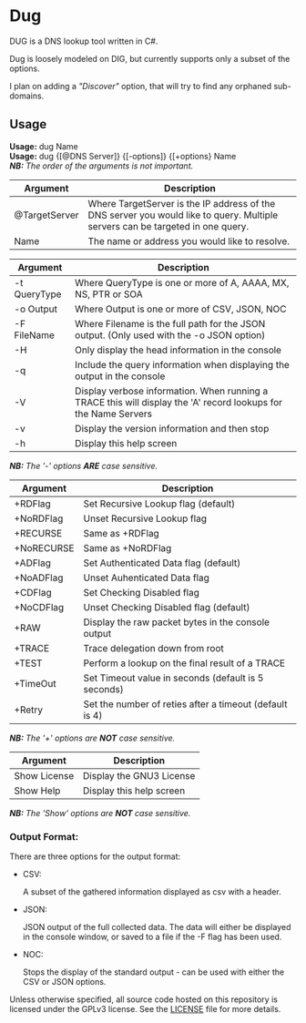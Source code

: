 # Dug
DUG is a DNS lookup tool written in C#.  

Dug is loosely modeled on DIG, but currently supports only a subset of the options.

I plan on adding a *"Discover"* option, that will try to find any orphaned sub-domains.

## Usage
**Usage:** dug Name  
**Usage:** dug {[@DNS Server]} {[-options]} {[+options} Name  
***NB:** The order of the arguments is not important.*

|  Argument  | Description |
| ---------- | --- |
| @TargetServer | Where TargetServer is the IP address of the DNS server you would like to query. Multiple servers can be targeted in one query. |
| Name | The name or address you would like to resolve. |

|  Argument  | Description |
| ---------- | --- |
| -t QueryType | Where QueryType is one or more of A, AAAA, MX, NS, PTR or SOA |
|-o Output | Where Output is one or more of CSV, JSON, NOC |
|-F FileName |        Where Filename is the full path for the JSON output. (Only used with the -o JSON option) |
|-H | Only display the head information in the console |
|-q | Include the query information when displaying the output in the console |
|-V | Display verbose information.  When running a TRACE this will display the 'A' record lookups for the Name Servers |
|-v |  Display the version information and then stop |
|-h |  Display this help screen |

***NB:** The '-' options **ARE** case sensitive.*

|  Argument  | Description |
| ---------- | --- |
|+RDFlag |Set Recursive Lookup flag (default) |
|+NoRDFlag | Unset Recursive Lookup flag|
|+RECURSE | Same as +RDFlag |
|+NoRECURSE | Same as +NoRDFlag |
|+ADFlag | Set Authenticated Data flag (default) |
|+NoADFlag | Unset Auhenticated Data flag |
|+CDFlag | Set Checking Disabled flag |
|+NoCDFlag | Unset Checking Disabled flag (default) |
|+RAW | Display the raw packet bytes in the console output |
|+TRACE | Trace delegation down from root |
|+TEST |  Perform a lookup on the final result of a TRACE |
|+TimeOut | Set Timeout value in seconds (default is 5 seconds) |
|+Retry | Set the number of reties after a timeout (default is 4) |

***NB:** The '+' options are **NOT** case sensitive.*


|  Argument  | Description |
| ---------- | --- |
| Show License | Display the GNU3 License |
| Show Help | Display this help screen |

***NB:** The 'Show' options are **NOT** case sensitive.*

### Output Format:
There are three options for the output format:
* CSV:

    A subset of the gathered information displayed as csv with a header.
* JSON:

    JSON output of the full collected data. The data will either be displayed in the console window, or saved to a file if the -F flag has been used.
* NOC:

    Stops the display of the standard output - can be used with either the CSV or JSON options.


Unless otherwise specified, all source code hosted on this repository is licensed under the GPLv3 license. See the [LICENSE](https://github.com/wiffair/Dug?tab=GPL-3.0-1-ov-file#readme) file for more details.
